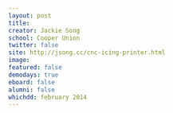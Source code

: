 ```yaml
---
layout: post
title: 
creator: Jackie Song
school: Cooper Union
twitter: false
site: http://jsong.cc/cnc-icing-printer.html
image:
featured: false
demodays: true
eboard: false
alumni: false
whichdd: february 2014
---
```

